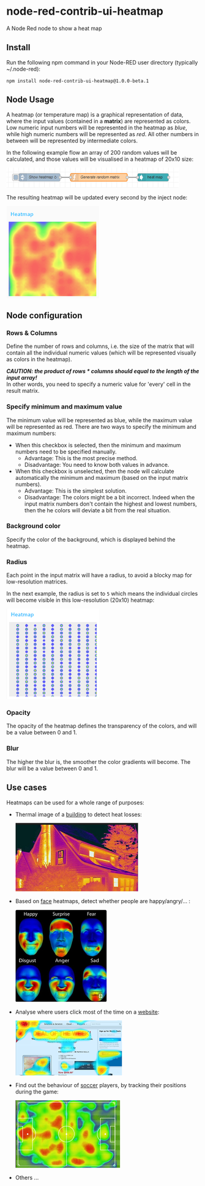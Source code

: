 # node-red-contrib-ui-heatmap
A Node Red node to show a heat map

## Install
Run the following npm command in your Node-RED user directory (typically ~/.node-red):
```
npm install node-red-contrib-ui-heatmap@1.0.0-beta.1
```

## Node Usage
A heatmap (or temperature map) is a graphical representation of data, where the input values (contained in a **matrix**) are represented as colors.  Low numeric input numbers will be represented in the heatmap as *blue*, while high numeric numbers will be represented as *red*.  All other numbers in between will be represented by intermediate colors. 

In the following example flow an array of 200 random values will be calculated, and those values will be visualised in a heatmap of 20x10 size:

![Flow](/images/heatmap_flow.png)

The resulting heatmap will be updated every second by the inject node:

![Result](/images/heatmap_result.gif)
    
## Node configuration

### Rows & Columns
Define the number of rows and columns, i.e. the size of the matrix that will contain all the individual numeric values (which will be represented visually as colors in the heatmap).

***CAUTION: the product of rows * columns should equal to the length of the input array!***  
In other words, you need to specify a numeric value for 'every' cell in the result matrix.

### Specify minimum and maximum value
The minimum value will be represented as blue, while the maximum value will be represented as red.  There are two ways to specify the minimum and maximum numbers:
+ When this checkbox is selected, then the minimum and maximum numbers need to be specified manually. 
   + Advantage: This is the most precise method.
   + Disadvantage: You need to know both values in advance.
+ When this checkbox is unselected, then the node will calculate automatically the minimum and maximum (based on the input matrix numbers).  
   + Advantage: This is the simplest solution.
   + Disadvantage: The colors might be a bit incorrect.  Indeed when the input matrix numbers don't contain the highest and lowest numbers, then the he colors will deviate a bit from the real situation.

### Background color
Specify the color of the background, which is displayed behind the heatmap.

### Radius
Each point in the input matrix will have a radius, to avoid a blocky map for low-resolution matrices.

In the next example, the radius is set to ```5``` which means the individual circles will become visible in this low-resolution (20x10) heatmap:

![Radius](/images/heatmap_radius.png)

### Opacity
The opacity of the heatmap defines the transparency of the colors, and will be a value between 0 and 1.

### Blur
The higher the blur is, the smoother the color gradients will become.  The blur will be a value between 0 and 1.

## Use cases
Heatmaps can be used for a whole range of purposes:
+ Thermal image of a [building](https://www.bbc.com/news/av/technology-31611124/making-a-thermal-heat-map-of-the-us) to detect heat losses:

   ![Radius](/images/heatmap_house.png)

+ Based on [face](https://www.pinterest.co.uk/pin/402016704229719093/) heatmaps, detect whether people are happy/angry/... : 

   ![Radius](/images/heatmap_face.png)

+ Analyse where users click most of the time on a [website](http://heat-map.co/):

   ![Radius](/images/heatmap_website.png)

+ Find out the behaviour of [soccer](https://www.reddit.com/r/soccer/comments/2a6m2b/germany_vs_brazil_heat_map/) players, by tracking their positions during the game:  

   ![Radius](/images/heatmap_soccer.png)

+ Others ...
